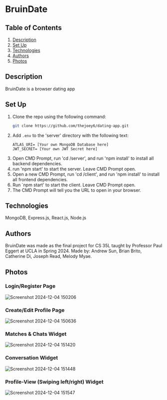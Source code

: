 # BruinDate

## Table of Contents
1. [Description](#description)
2. [Set Up](#set-up)
3. [Technologies](#technologies)
4. [Authors](#authors)
5. [Photos](#photos)

## Description
BruinDate is a browser dating app

## Set Up
1. Clone the repo using the following command:
    ```bash
    git clone https://github.com/thejoey6/dating-app.git
    ```
2. Add `.env` to the 'server' directory with the following text:
    ```env
    ATLAS_URI= [Your own MongoDB Database here]
    JWT_SECRET= [Your own JWT Secret here]
    ```
3. Open CMD Prompt, run 'cd /server', and run 'npm install' to install all backend dependencies.
5. run 'npm start' to start the server. Leave CMD Prompt open.
6. Open a new CMD Prompt, run 'cd /client', and run 'npm install' to install all frontend dependencies.
8. Run `npm start' to start the client. Leave CMD Prompt open.
9. The CMD Prompt will tell you the URL to open in your browser.
    
## Technologies
MongoDB, Express.js, React.js, Node.js

## Authors
BruinDate was made as the final project for CS 35L taught by Professor Paul Eggert at UCLA in Spring 2024. Made by: Andrew Sun, Brian Brito, Catherine Di, Joseph Read, Melody Myae.

## Photos
### Login/Register Page

![Screenshot 2024-12-04 150206](https://github.com/user-attachments/assets/00f2e04c-4cc4-4018-8f0f-4ac7c0123ec4)



### Create/Edit Profile Page

![Screenshot 2024-12-04 150636](https://github.com/user-attachments/assets/ce44ade9-3705-4f07-9026-391d2fae7252)



### Matches & Chats Widget

![Screenshot 2024-12-04 151420](https://github.com/user-attachments/assets/226422f1-3717-45d2-bb71-7438333bf3d1)



### Conversation Widget

![Screenshot 2024-12-04 151448](https://github.com/user-attachments/assets/c30717d6-caab-4afb-8f9c-9b8b78e67a1d)



### Profile-View (Swiping left/right) Widget

![Screenshot 2024-12-04 151547](https://github.com/user-attachments/assets/a01ccbf2-534b-42b1-8dbe-7e703d7d5ff2)
